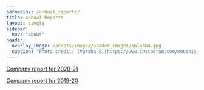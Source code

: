 ```yaml
---
permalink: /annual_reports/
title: Annual Reports
layout: single
sidebar:
  nav: "about"
header:
  overlay_image: /assets/images/header_images/splash4.jpg
  caption: "Photo credit: [Varsha S](https://www.instagram.com/moushis_magic/)"
---
```

[Company report for 2020-21](/assets/reports/ffem_Annual_Return_2020-2021.pdf)

[Company report for 2019-20](/assets/reports/ffem_Annual_Return_2019-2020.pdf)

